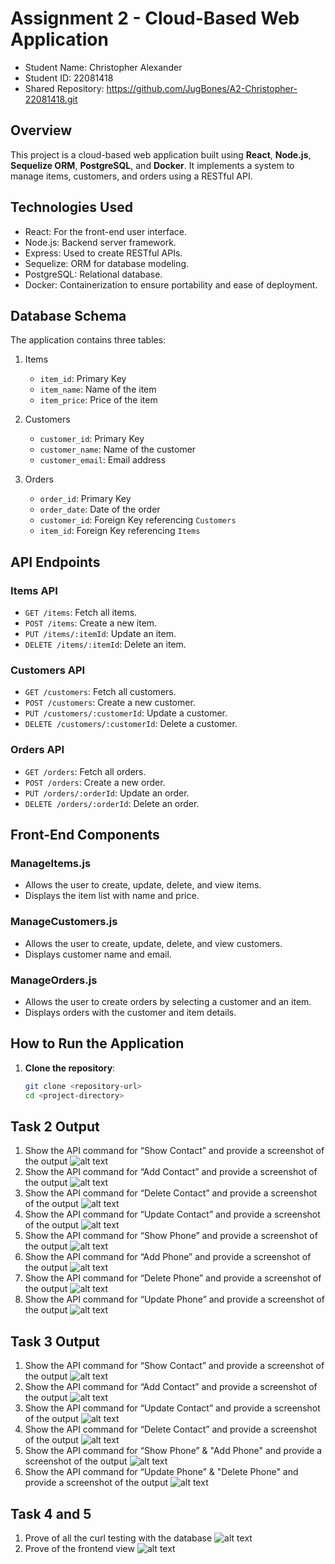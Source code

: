 # Assignment 2 - Cloud-Based Web Application

- Student Name: Christopher Alexander  
- Student ID: 22081418
- Shared Repository: https://github.com/JugBones/A2-Christopher-22081418.git

## Overview
This project is a cloud-based web application built using **React**, **Node.js**, **Sequelize ORM**, **PostgreSQL**, and **Docker**. It implements a system to manage items, customers, and orders using a RESTful API. 

## Technologies Used
- React: For the front-end user interface.
- Node.js: Backend server framework.
- Express: Used to create RESTful APIs.
- Sequelize: ORM for database modeling.
- PostgreSQL: Relational database.
- Docker: Containerization to ensure portability and ease of deployment.

## Database Schema
The application contains three tables:
1. Items
   - `item_id`: Primary Key
   - `item_name`: Name of the item
   - `item_price`: Price of the item

2. Customers
   - `customer_id`: Primary Key
   - `customer_name`: Name of the customer
   - `customer_email`: Email address

3. Orders
   - `order_id`: Primary Key
   - `order_date`: Date of the order
   - `customer_id`: Foreign Key referencing `Customers`
   - `item_id`: Foreign Key referencing `Items`

## API Endpoints
### Items API
- `GET /items`: Fetch all items.
- `POST /items`: Create a new item.
- `PUT /items/:itemId`: Update an item.
- `DELETE /items/:itemId`: Delete an item.

### Customers API
- `GET /customers`: Fetch all customers.
- `POST /customers`: Create a new customer.
- `PUT /customers/:customerId`: Update a customer.
- `DELETE /customers/:customerId`: Delete a customer.

### Orders API
- `GET /orders`: Fetch all orders.
- `POST /orders`: Create a new order.
- `PUT /orders/:orderId`: Update an order.
- `DELETE /orders/:orderId`: Delete an order.

## Front-End Components
### ManageItems.js
- Allows the user to create, update, delete, and view items.
- Displays the item list with name and price.

### ManageCustomers.js
- Allows the user to create, update, delete, and view customers.
- Displays customer name and email.

### ManageOrders.js
- Allows the user to create orders by selecting a customer and an item.
- Displays orders with the customer and item details.

## How to Run the Application
1. **Clone the repository**:
   ```bash
   git clone <repository-url>
   cd <project-directory>

## Task 2 Output
1. Show the API command for “Show Contact” and provide a screenshot of the output 
![alt text](https://github.com/JugBones/A2-Christopher-22081418/blob/main/TASK%202%20-%20API/API%20GET%20CONTACTS.png)
2. Show the API command for “Add Contact” and provide a screenshot of the output 
![alt text](https://github.com/JugBones/A2-Christopher-22081418/blob/main/TASK%202%20-%20API/API%20POST%20CONTACTS.png)
3. Show the API command for “Delete Contact” and provide a screenshot of the output 
![alt text](https://github.com/JugBones/A2-Christopher-22081418/blob/main/TASK%202%20-%20API/API%20DELETE%20AND%20PUT%20CONTACTS.png)
4. Show the API command for “Update Contact” and provide a screenshot of the output 
![alt text](https://github.com/JugBones/A2-Christopher-22081418/blob/main/TASK%202%20-%20API/API%20PUT%20CONTACTS.png)
5. Show the API command for “Show Phone” and provide a screenshot of the output 
![alt text](https://github.com/JugBones/A2-Christopher-22081418/blob/main/TASK%202%20-%20API/API%20GET%20PHONES.png)
6. Show the API command for “Add Phone” and provide a screenshot of the output 
![alt text](https://github.com/JugBones/A2-Christopher-22081418/blob/main/TASK%202%20-%20API/API%20POST%20PHONE.png)
7. Show the API command for “Delete Phone” and provide a screenshot of the output 
![alt text](https://github.com/JugBones/A2-Christopher-22081418/blob/main/TASK%202%20-%20API/API%20DELETE%20PHONES.png)
8. Show the API command for “Update Phone” and provide a screenshot of the output 
![alt text](https://github.com/JugBones/A2-Christopher-22081418/blob/main/TASK%202%20-%20API/API%20PUT%20PHONES.png)

## Task 3 Output
1. Show the API command for “Show Contact” and provide a screenshot of the output 
![alt text](https://github.com/JugBones/A2-Christopher-22081418/blob/main/TASK%203%20-%20API/API%20GET%20CONTACTS.png)
2. Show the API command for “Add Contact” and provide a screenshot of the output 
![alt text](https://github.com/JugBones/A2-Christopher-22081418/blob/main/TASK%203%20-%20API/API%20POST%20CONTACTS.png)
3. Show the API command for “Update Contact” and provide a screenshot of the output 
![alt text](https://github.com/JugBones/A2-Christopher-22081418/blob/main/TASK%203%20-%20API/API%20PUT%20CONTACTS.png)
4. Show the API command for “Delete Contact” and provide a screenshot of the output 
![alt text](https://github.com/JugBones/A2-Christopher-22081418/blob/main/TASK%203%20-%20API/API%20DELETE%20CONTACTS.png)
5. Show the API command for “Show Phone” & "Add Phone" and provide a screenshot of the output 
![alt text](https://github.com/JugBones/A2-Christopher-22081418/blob/main/TASK%203%20-%20API/API%20GET%20AND%20POST%20PHONES.png)
6. Show the API command for “Update Phone” & "Delete Phone" and provide a screenshot of the output 
![alt text](https://github.com/JugBones/A2-Christopher-22081418/blob/main/TASK%203%20-%20API/API%20PUT%20AND%20DELETE%20PHONES.png)

## Task 4 and 5  
1. Prove of all the curl testing with the database
![alt text](https://github.com/JugBones/A2-Christopher-22081418/blob/main/TASK%204%20-%20API/Screenshot%202024-11-20%20at%2015.02.03.png)
1. Prove of the frontend view
![alt text](https://github.com/JugBones/A2-Christopher-22081418/blob/main/TASK%204%20-%20API/Frontend-Prove.png)
